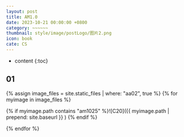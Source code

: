 ```yaml
---
layout: post
title: AM1.0
date: 2023-10-21 00:00:00 +0800
category: ~~~~~~
thumbnail: style/image/postLogo/图片2.png
icon: book
cate: CS
---
```



* content
{:toc}



## 01



{% assign image_files = site.static_files | where: "aa02", true %}
{% for myimage in image_files    %}

{% if myimage.path contains "am1025" %}![C20]({{ myimage.path | prepend: site.baseurl }} )     {% endif %}  

{% endfor %}


